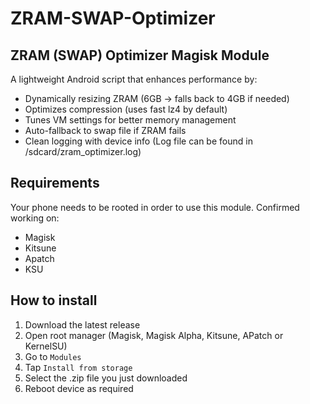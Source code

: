 # ZRAM-SWAP-Optimizer
## ZRAM (SWAP) Optimizer Magisk Module
A lightweight Android script that enhances performance by:
*  Dynamically resizing ZRAM (6GB → falls back to 4GB if needed)
*  Optimizes compression (uses fast lz4 by default)
* Tunes VM settings for better memory management
* Auto-fallback to swap file if ZRAM fails
* Clean logging with device info (Log file can be found in /sdcard/zram_optimizer.log)

## Requirements
Your phone needs to be rooted in order to use this module.
Confirmed working on:
* Magisk
* Kitsune
* Apatch
* KSU

## How to install
1. Download the latest release
2. Open root manager (Magisk, Magisk Alpha, Kitsune, APatch or KernelSU)
3. Go to `Modules`
4. Tap `Install from storage`
5. Select the .zip file you just downloaded
6. Reboot device as required
